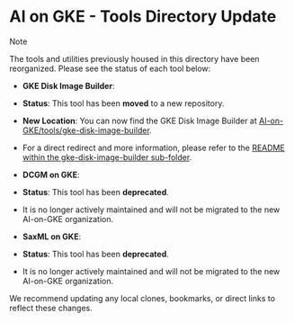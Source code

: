 # AI on GKE - Tools Directory Update

>[!NOTE]
>The tools and utilities previously housed in this directory have been reorganized. Please see the status of each tool below:
>
>*   **GKE Disk Image Builder**:
>    *   **Status**: This tool has been **moved** to a new repository.
>    *   **New Location**: You can now find the GKE Disk Image Builder at [AI-on-GKE/tools/gke-disk-image-builder](https://github.com/ai-on-gke/tools/tree/main/gke-disk-image-builder).
>    *   For a direct redirect and more information, please refer to the [README within the gke-disk-image-builder sub-folder](./gke-disk-image-builder/README.md).
>
>*   **DCGM on GKE**:
>    *   **Status**: This tool has been **deprecated**.
>    *   It is no longer actively maintained and will not be migrated to the new AI-on-GKE organization.
>
>*   **SaxML on GKE**:
>    *   **Status**: This tool has been **deprecated**.
>    *   It is no longer actively maintained and will not be migrated to the new AI-on-GKE organization.
>
>We recommend updating any local clones, bookmarks, or direct links to reflect these changes.
